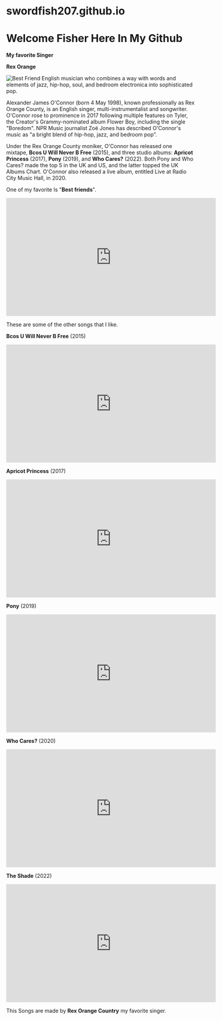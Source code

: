 # swordfish207.github.io
# Welcome Fisher Here In My Github
**My favorite Singer**

**Rex Orange**

![Best Friend](https://mediad.publicbroadcasting.net/p/shared/npr/styles/x_large/nprshared/202001/776471911.jpg)
English musician who combines a way with words and elements of jazz, hip-hop, soul, and bedroom electronica into sophisticated pop.

Alexander James O'Connor (born 4 May 1998), known professionally as Rex Orange County, is an English singer, multi-instrumentalist and songwriter. O'Connor rose to prominence in 2017 following multiple features on Tyler, the Creator's Grammy-nominated album Flower Boy, including the single "Boredom". NPR Music journalist Zoë Jones has described O'Connor's music as "a bright blend of hip-hop, jazz, and bedroom pop”.

Under the Rex Orange County moniker, O'Connor has released one mixtape, **Bcos U Will Never B Free** (2015), and three studio albums: **Apricot Princess** (2017), **Pony** (2019), and **Who Cares?** (2022). Both Pony and Who Cares? made the top 5 in the UK and US, and the latter topped the UK Albums Chart. O'Connor also released a live album, entitled Live at Radio City Music Hall, in 2020.

One of my favorite Is "**Best friends**".

<iframe width="560" height="315" src="https://www.youtube.com/embed/OqBuXQLR4Y8" title="YouTube video player" frameborder="0" allow="accelerometer; autoplay; clipboard-write; encrypted-media; gyroscope; picture-in-picture" allowfullscreen></iframe>

These are some of the other songs that I like.

**Bcos U Will Never B Free** (2015)

<iframe width="560" height="315" src="https://www.youtube.com/embed/ftO_TAT9bvg" title="YouTube video player" frameborder="0" allow="accelerometer; autoplay; clipboard-write; encrypted-media; gyroscope; picture-in-picture" allowfullscreen></iframe>

**Apricot Princess** (2017)

<iframe width="560" height="315" src="https://www.youtube.com/embed/EDXHYVgPF3k" title="YouTube video player" frameborder="0" allow="accelerometer; autoplay; clipboard-write; encrypted-media; gyroscope; picture-in-picture" allowfullscreen></iframe>

**Pony** (2019)

<iframe width="560" height="315" src="https://www.youtube.com/embed/5OrGWGCutxg" title="YouTube video player" frameborder="0" allow="accelerometer; autoplay; clipboard-write; encrypted-media; gyroscope; picture-in-picture" allowfullscreen></iframe>

**Who Cares?** (2020)

<iframe width="560" height="315" src="https://www.youtube.com/embed/k0mnouEyFuk" title="YouTube video player" frameborder="0" allow="accelerometer; autoplay; clipboard-write; encrypted-media; gyroscope; picture-in-picture" allowfullscreen></iframe>

**The Shade** (2022)

<iframe width="560" height="315" src="https://www.youtube.com/embed/XwRlsNpJgD0" title="YouTube video player" frameborder="0" allow="accelerometer; autoplay; clipboard-write; encrypted-media; gyroscope; picture-in-picture" allowfullscreen></iframe>

This Songs are made by **Rex Orange Country** my favorite singer.

